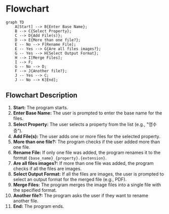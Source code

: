 # Flowchart

```mermaid
graph TD
    A[Start] --> B{Enter Base Name};
    B --> C{Select Property};
    C --> D{Add File(s)};
    D --> E{More than one file?};
    E -- No --> F[Rename File];
    E -- Yes --> G{Are all files images?};
    G -- Yes --> H{Select Output Format};
    H --> I[Merge Files];
    I --> F;
    G -- No --> D;
    F --> J{Another file?};
    J -- Yes --> C;
    J -- No --> K[End];
```

## Flowchart Description

1.  **Start:** The program starts.
2.  **Enter Base Name:** The user is prompted to enter the base name for the files.
3.  **Select Property:** The user selects a property from the list (e.g., "영수증").
4.  **Add File(s):** The user adds one or more files for the selected property.
5.  **More than one file?:** The program checks if the user added more than one file.
6.  **Rename File:** If only one file was added, the program renames it to the format `{base_name}_{property}.{extension}`.
7.  **Are all files images?:** If more than one file was added, the program checks if all the files are images.
8.  **Select Output Format:** If all the files are images, the user is prompted to select an output format for the merged file (e.g., PDF).
9.  **Merge Files:** The program merges the image files into a single file with the specified format.
10. **Another file?:** The program asks the user if they want to rename another file.
11. **End:** The program ends.
